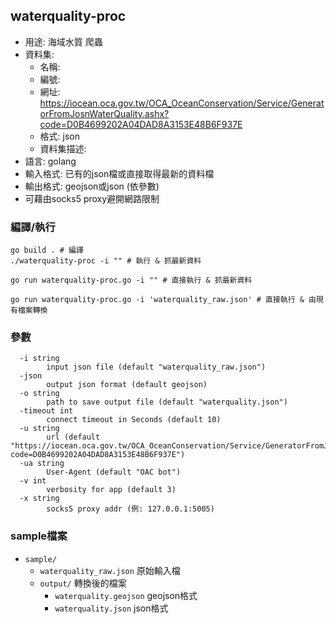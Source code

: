 ## waterquality-proc

* 用途: 海域水質 爬蟲
* 資料集:
	* 名稱: 
	* 編號: 
	* 網址: https://iocean.oca.gov.tw/OCA_OceanConservation/Service/GeneratorFromJosnWaterQuality.ashx?code=D0B4699202A04DAD8A3153E48B6F937E
	* 格式: json
	* 資料集描述: 
* 語言: golang
* 輸入格式: 已有的json檔或直接取得最新的資料檔
* 輸出格式: geojson或json (依參數)
* 可藉由socks5 proxy避開網路限制


### 編譯/執行

```
go build . # 編譯
./waterquality-proc -i "" # 執行 & 抓最新資料
```


```
go run waterquality-proc.go -i "" # 直接執行 & 抓最新資料
```

```
go run waterquality-proc.go -i 'waterquality_raw.json' # 直接執行 & 由現有檔案轉換
```

### 參數

```
  -i string
    	input json file (default "waterquality_raw.json")
  -json
    	output json format (default geojson)
  -o string
    	path to save output file (default "waterquality.json")
  -timeout int
    	connect timeout in Seconds (default 10)
  -u string
    	url (default "https://iocean.oca.gov.tw/OCA_OceanConservation/Service/GeneratorFromJosnWaterQuality.ashx?code=D0B4699202A04DAD8A3153E48B6F937E")
  -ua string
    	User-Agent (default "OAC bot")
  -v int
    	verbosity for app (default 3)
  -x string
    	socks5 proxy addr (例: 127.0.0.1:5005)
```

### sample檔案

* `sample/`
	* `waterquality_raw.json` 原始輸入檔
	* `output/` 轉換後的檔案
		* `waterquality.geojson` geojson格式
		* `waterquality.json` json格式

